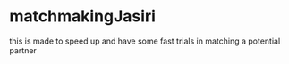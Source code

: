 # matchmakingJasiri
this is made to speed up and have some fast trials in matching a potential partner
